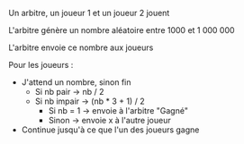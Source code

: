 Un arbitre, un joueur 1 et un joueur 2 jouent
 
L'arbitre génère un nombre aléatoire entre 1000 et 1 000 000
 
L'arbitre envoie ce nombre aux joueurs

Pour les joueurs :
* J'attend un nombre, sinon fin
  * Si nb pair -> nb / 2
  * Si nb impair -> (nb * 3 + 1) / 2
    * Si nb = 1 -> envoie à l'arbitre "Gagné"
    * Sinon -> envoie x à l'autre joueur 
* Continue jusqu'à ce que l'un des joueurs gagne
